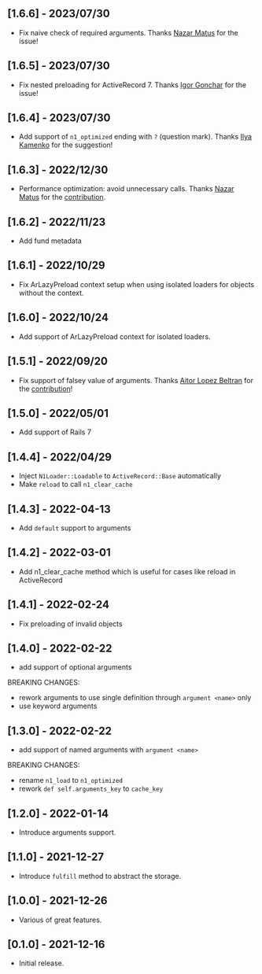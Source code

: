 ## [1.6.6] - 2023/07/30

- Fix naive check of required arguments. Thanks [Nazar Matus](https://github.com/FunkyloverOne) for the issue!

## [1.6.5] - 2023/07/30

- Fix nested preloading for ActiveRecord 7. Thanks [Igor Gonchar](https://github.com/gigorok) for the issue!

## [1.6.4] - 2023/07/30

- Add support of `n1_optimized` ending with `?` (question mark). Thanks [Ilya Kamenko](https://github.com/Galathius) for the suggestion!

## [1.6.3] - 2022/12/30

- Performance optimization: avoid unnecessary calls. Thanks [Nazar Matus](https://github.com/FunkyloverOne) for the [contribution](https://github.com/djezzzl/n1_loader/pull/33).

## [1.6.2] - 2022/11/23

- Add fund metadata

## [1.6.1] - 2022/10/29

- Fix ArLazyPreload context setup when using isolated loaders for objects without the context.

## [1.6.0] - 2022/10/24

- Add support of ArLazyPreload context for isolated loaders.

## [1.5.1] - 2022/09/20

- Fix support of falsey value of arguments. Thanks [Aitor Lopez Beltran](https://github.com/aitorlb) for the [contribution](https://github.com/djezzzl/n1_loader/pull/23)!

## [1.5.0] - 2022/05/01

- Add support of Rails 7

## [1.4.4] - 2022/04/29

- Inject `N1Loader::Loadable` to `ActiveRecord::Base` automatically
- Make `reload` to call `n1_clear_cache`

## [1.4.3] - 2022-04-13

- Add `default` support to arguments

## [1.4.2] - 2022-03-01

- Add n1_clear_cache method which is useful for cases like reload in ActiveRecord

## [1.4.1] - 2022-02-24

- Fix preloading of invalid objects

## [1.4.0] - 2022-02-22

- add support of optional arguments

BREAKING CHANGES:
- rework arguments to use single definition through `argument <name>` only
- use keyword arguments

## [1.3.0] - 2022-02-22

- add support of named arguments with `argument <name>`

BREAKING CHANGES:
- rename `n1_load` to `n1_optimized`
- rework `def self.arguments_key` to `cache_key`

## [1.2.0] - 2022-01-14

- Introduce arguments support.

## [1.1.0] - 2021-12-27

- Introduce `fulfill` method to abstract the storage.

## [1.0.0] - 2021-12-26

- Various of great features.

## [0.1.0] - 2021-12-16

- Initial release.
